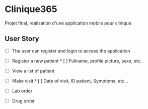 # Clinique365

Projet final, realisation d'une application mobile pour clinique

##  User Story
* [ ]  The user can register and login to access the application
* [ ]  Register a new patient
       * [ ] Fullname, profile picture, sexe, etc..
* [ ]  View a list of patient
* [ ]  Make visit
       * [ ] Date of visit, ID patient, Symptoms, etc...
* [ ]  Lab order
* [ ]  Drug order
    
